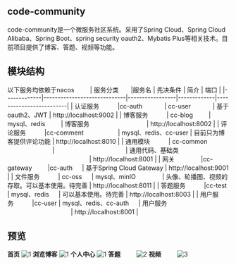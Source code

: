 ## code-community
code-community是一个微服务社区系统。采用了Spring Cloud、Spring Cloud Alibaba、Spring Boot、spring security oauth2、Mybatis Plus等相关技术。目前项目提供了博客、答题、视频等功能。
## 模块结构
以下服务均依赖于nacos
　　
| 服务分类　　|服务名                     |  先决条件          |   简介      |  端口               | 
|-------------|-----------------------------|-----------------|-------------|-------------------------|
| 认证服务　　　|cc-auth        　　　  | cc-user           　　　 |  基于oauth2、JWT   |  http://localhost:9002  | 
| 博客服务　　　| cc-blog       　　  | mysql、redis      　　 |  博客服务　　　　　　　　　 |  http://localhost:8002  | 
| 评论服务　　　|cc-comment    　　　　　  | mysql、redis、cc-user   | 目前只为博客提供评论功能   |  http://localhost:8010  | 
| 通用模块　　　| cc-common    　　 　　　　　|    　　　　　　　　　　　 |   通用代码、基础类  　　　　　　　　　　　　　 |  http://localhost:8001  |
| 网关    　　　　|cc-gateway   　　  |cc-auth                  　 |  基于Spring Cloud Gateway  | http://localhost:9001     |
| 文件服务　　　| cc-oss         　  | mysql、minIO       　　　　| 头像、轮播图、视频的存取。可以基本使用。待完善     |  http://localhost:8011  |
| 答题服务　　　|cc-test            | mysql、redis          　 |  可以基本使用。待完善    |  http://localhost:8003  |
| 用户服务　　　|cc-user              | mysql、redis、cc-auth    　 |   用户服务  　　　　　　　　　　 |  http://localhost:8001  |

## 预览
**首页**
 ![1](https://gitee.com/wecgwm/image-bed/raw/master/7df45b040b61228a093805550aaf72b.png)
**浏览博客**
 ![1](https://gitee.com/wecgwm/image-bed/raw/master/396697658c64b3edf7be84ae5251a10.png)
**个人中心**
 ![1](https://gitee.com/wecgwm/image-bed/raw/master/6d3b61aa5479c0f476880957badb448.png)
**答题** 　　
 ![2](http://wecgwm.gitee.io/image-bed/cc-2.png)
**视频** 　　
 ![3](http://wecgwm.gitee.io/image-bed/cc-3.png)
